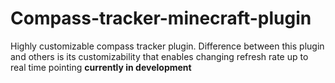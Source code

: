 # Compass-tracker-minecraft-plugin
Highly customizable compass tracker plugin. Difference between this plugin and others is its customizability that enables changing refresh rate up to real time pointing 
**currently in development**
